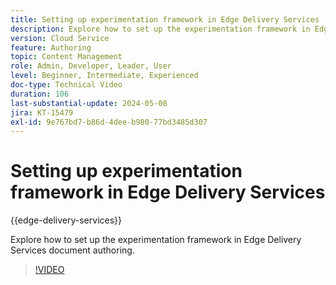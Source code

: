 ```yaml
---
title: Setting up experimentation framework in Edge Delivery Services
description: Explore how to set up the experimentation framework in Edge Delivery Services document authoring.
version: Cloud Service
feature: Authoring
topic: Content Management
role: Admin, Developer, Leader, User
level: Beginner, Intermediate, Experienced
doc-type: Technical Video
duration: 106
last-substantial-update: 2024-05-08
jira: KT-15479
exl-id: 9e767bd7-b86d-4dee-b980-77bd3485d307
---
```

# Setting up experimentation framework in Edge Delivery Services

{{edge-delivery-services}}

Explore how to set up the experimentation framework in Edge Delivery Services document authoring.

>[!VIDEO](https://video.tv.adobe.com/v/3429062/?learn=on)
